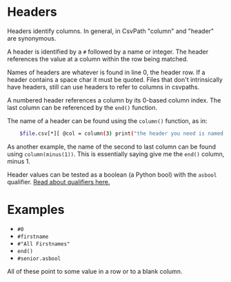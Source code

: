 
# Headers

Headers identify columns. In general, in CsvPath "column" and "header" are synonymous.

A header is identified by a `#` followed by a name or integer. The header references the value at a column within the row being matched.

Names of headers are whatever is found in line 0, the header row. If a header contains a space char it must be quoted. Files that don't intrinsically have headers, still can use headers to refer to columns in csvpaths.

A numbered header references a column by its 0-based column index. The last column can be referenced by the `end()` function.

The name of a header can be found using the `column()` function, as in:

```bash
    $file.csv[*][ @col = column(3) print("the header you need is named: #$.variables.col")]
```

As another example, the name of the second to last column can be found using `column(minus(1))`. This is essentially saying give me the `end()` column, minus 1.

Header values can be tested as a boolean (a Python bool) with the `asbool` qualifier. <a href='https://github.com/dk107dk/csvpath/blob/main/docs/qualifiers.md'>Read about qualifiers here.</a>

# Examples

- `#0`
- `#firstname`
- `#"All Firstnames"`
- `end()`
- `#senior.asbool`

All of these point to some value in a row or to a blank column.


